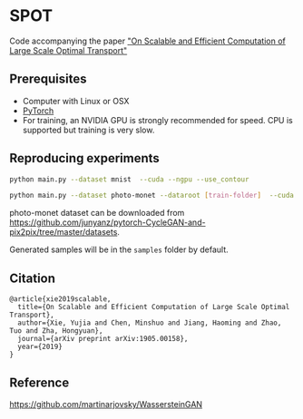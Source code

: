 SPOT
===============

Code accompanying the paper ["On Scalable and Efficient Computation of Large Scale Optimal Transport"](http://proceedings.mlr.press/v97/xie19a.html)

## Prerequisites

- Computer with Linux or OSX
- [PyTorch](http://pytorch.org)
- For training, an NVIDIA GPU is strongly recommended for speed. CPU is supported but training is very slow.


## Reproducing experiments

```bash
python main.py --dataset mnist  --cuda --ngpu --use_contour
```

```bash
python main.py --dataset photo-monet --dataroot [train-folder]  --cuda
```

photo-monet dataset can be downloaded from https://github.com/junyanz/pytorch-CycleGAN-and-pix2pix/tree/master/datasets.

Generated samples will be in the `samples` folder by default.


## Citation

```
@article{xie2019scalable,
  title={On Scalable and Efficient Computation of Large Scale Optimal Transport},
  author={Xie, Yujia and Chen, Minshuo and Jiang, Haoming and Zhao, Tuo and Zha, Hongyuan},
  journal={arXiv preprint arXiv:1905.00158},
  year={2019}
}
```

## Reference

https://github.com/martinarjovsky/WassersteinGAN


